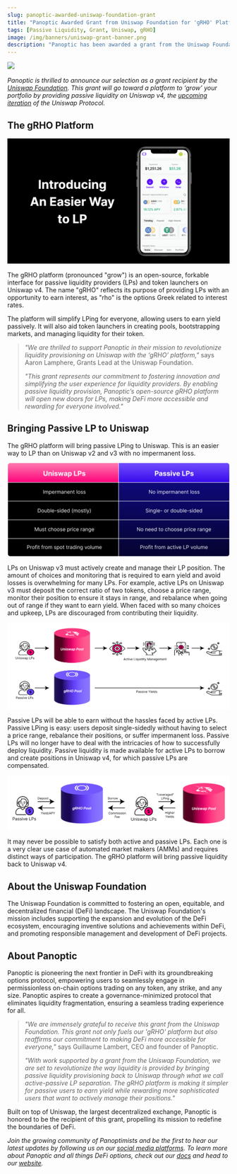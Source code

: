 ```yaml
---
slug: panoptic-awarded-uniswap-foundation-grant
title: "Panoptic Awarded Grant from Uniswap Foundation for 'gRHO' Platform"
tags: [Passive Liquidity, Grant, Uniswap, gRHO]
image: /img/banners/uniswap-grant-banner.png
description: "Panoptic has been awarded a grant from the Uniswap Foundation to develop the gRHO platform for passive liquidity providers and token launchers on Uniswap v4."
---
```


![](./uniswap-grant-banner.png)
  

_Panoptic is thrilled to announce our selection as a grant recipient by the [Uniswap Foundation](https://www.uniswapfoundation.org/). This grant will go toward a platform to ‘grow’ your portfolio by providing passive liquidity on Uniswap v4, the [upcoming iteration](https://x.com/UniswapFND/status/1758146187318669666) of the Uniswap Protocol._

## The gRHO Platform

![](./01.png)

The gRHO platform (pronounced "grow") is an open-source, forkable interface for passive liquidity providers (LPs) and token launchers on Uniswap v4. The name "gRHO" reflects its purpose of providing LPs with an opportunity to earn interest, as "rho" is the options Greek related to interest rates.

The platform will simplify LPing for everyone, allowing users to earn yield passively. It will also aid token launchers in creating pools, bootstrapping markets, and managing liquidity for their token.

>_"We are thrilled to support Panoptic in their mission to revolutionize liquidity provisioning on Uniswap with the ‘gRHO’ platform,"_ says Aaron Lamphere, Grants Lead at the Uniswap Foundation.
>  
>_"This grant represents our commitment to fostering innovation and simplifying the user experience for liquidity providers. By enabling passive liquidity provision, Panoptic’s open-source gRHO platform will open new doors for LPs, making DeFi more accessible and rewarding for everyone involved."_


<!-- For more details about the gRHO platform and Uniswap Foundation grant, check out our full proposal. -->

## Bringing Passive LP to Uniswap

The gRHO platform will bring passive LPing to Uniswap. This is an easier way to LP than on Uniswap v2 and v3 with no impermanent loss.

![](./02.png)

LPs on Uniswap v3 must actively create and manage their LP position. The amount of choices and monitoring that is required to earn yield and avoid losses is overwhelming for many LPs. For example, active LPs on Uniswap v3 must deposit the correct ratio of two tokens, choose a price range, monitor their position to ensure it stays in range, and rebalance when going out of range if they want to earn yield. When faced with so many choices and upkeep, LPs are discouraged from contributing their liquidity.

![](./03.png)

Passive LPs will be able to earn without the hassles faced by active LPs. Passive LPing is easy: users deposit single-sidedly without having to select a price range, rebalance their positions, or suffer impermanent loss. Passive LPs will no longer have to deal with the intricacies of how to successfully deploy liquidity. Passive liquidity is made available for active LPs to borrow and create positions in Uniswap v4, for which passive LPs are compensated.

![](./04.png)

It may never be possible to satisfy both active and passive LPs. Each one is a very clear use case of automated market makers (AMMs) and requires distinct ways of participation. The gRHO platform will bring passive liquidity back to Uniswap v4.

## About the Uniswap Foundation

The Uniswap Foundation is committed to fostering an open, equitable, and decentralized financial (DeFi) landscape. The Uniswap Foundation's mission includes supporting the expansion and evolution of the DeFi ecosystem, encouraging inventive solutions and achievements within DeFi, and promoting responsible management and development of DeFi projects.

## About Panoptic

Panoptic is pioneering the next frontier in DeFi with its groundbreaking options protocol, empowering users to seamlessly engage in permissionless on-chain options trading on any token, any strike, and any size. Panoptic aspires to create a governance-minimized protocol that eliminates liquidity fragmentation, ensuring a seamless trading experience for all.

>_"We are immensely grateful to receive this grant from the Uniswap Foundation. This grant not only fuels our 'gRHO' platform but also reaffirms our commitment to making DeFi more accessible for everyone,"_ says Guillaume Lambert, CEO and founder of Panoptic.
>
>_"With work supported by a grant from the Uniswap Foundation, we are set to revolutionize the way liquidity is provided by bringing passive liquidity provisioning back to Uniswap through what we call active-passive LP separation. The gRHO platform is making it simpler for passive users to earn yield while rewarding more sophisticated users that want to actively manage their positions."_

Built on top of Uniswap, the largest decentralized exchange, Panoptic is honored to be the recipient of this grant, propelling its mission to redefine the boundaries of DeFi.

*Join the growing community of Panoptimists and be the first to hear our latest updates by following us on our [social media platforms](https://links.panoptic.xyz/all). To learn more about Panoptic and all things DeFi options, check out our [docs](https://panoptic.xyz/docs/intro) and head to our [website](https://panoptic.xyz/).*

